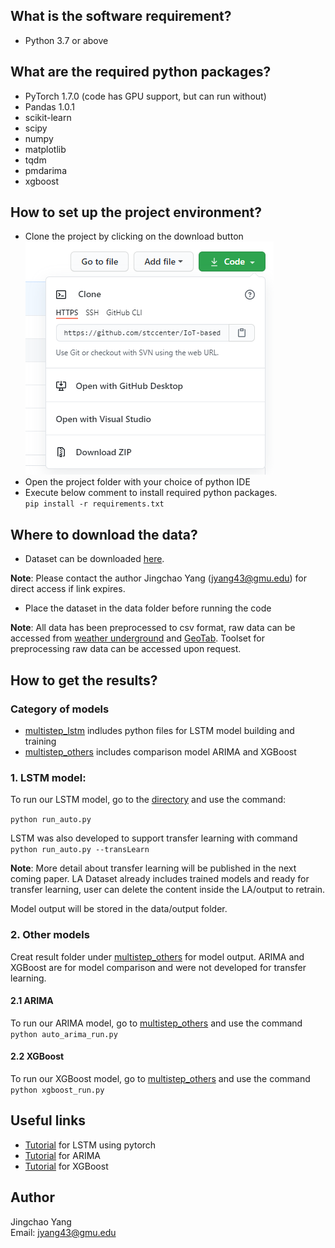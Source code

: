 ## What is the software requirement?
* Python 3.7 or above

## What are the required python packages?
* PyTorch 1.7.0 (code has GPU support, but can run without)
* Pandas 1.0.1
* scikit-learn
* scipy
* numpy
* matplotlib
* tqdm
* pmdarima
* xgboost

## How to set up the project environment?
* Clone the project by clicking on the download button<br>
![clonerepo view](data/view/clonerepo.PNG)
* Open the project folder with your choice of python IDE
* Execute below comment to install required python packages.<br>
        `pip install -r requirements.txt`


## Where to download the data?
* Dataset can be downloaded [here](https://exchangelabsgmu-my.sharepoint.com/personal/jyang43_masonlive_gmu_edu/_layouts/15/onedrive.aspx?id=%2Fpersonal%2Fjyang43%5Fmasonlive%5Fgmu%5Fedu%2FDocuments%2Fdissertation%2Ftemperature%20prediction%2Fpaper%20drafting%2Fgit%5Fcode%5Fsup%2Fdata&originalPath=aHR0cHM6Ly9leGNoYW5nZWxhYnNnbXUtbXkuc2hhcmVwb2ludC5jb20vOmY6L2cvcGVyc29uYWwvanlhbmc0M19tYXNvbmxpdmVfZ211X2VkdS9Fbi1UWkxGNFVWQkFxeUN0aXlRT1lNMEJVM2xlRkw0VFNDSmQxOHhvSVhvdkdBP3J0aW1lPWFiRjJFVFhOMkVn). 

**Note**: Please contact the author Jingchao Yang (jyang43@gmu.edu) for direct access if link expires.
* Place the dataset in the data folder before running the code

**Note**: All data has been preprocessed to csv format, raw data can be accessed from [weather underground](https://www.wunderground.com/) and [GeoTab](https://data.geotab.com/weather/temperature). Toolset for preprocessing raw data can be accessed upon request.

## How to get the results?
### Category of models
* [multistep_lstm](multistep_lstm) indludes python files for LSTM model building and training
* [multistep_others](multistep_others) includes comparison model ARIMA and XGBoost

### 1. LSTM model:
To run our LSTM model, go to the [directory](multistep_lstm) and use the command:

`python run_auto.py`

LSTM was also developed to support transfer learning with command
`python run_auto.py --transLearn`

**Note**: More detail about transfer learning will be published in the next coming paper. LA Dataset already includes trained models and ready for transfer learning, user can delete the content inside the LA/output to retrain.

Model output will be stored in the data/output folder.

### 2. Other models
Creat result folder under [multistep_others](multistep_others) for model output. ARIMA and XGBoost are for model comparison and were not developed for transfer learning.

#### 2.1 ARIMA
To run our ARIMA model, go to [multistep_others](multistep_others) and use the command <br>
```python auto_arima_run.py```

#### 2.2 XGBoost
To run our XGBoost model, go to [multistep_others](multistep_others) and use the command <br>
```python xgboost_run.py```

## Useful links
* [Tutorial](https://stackabuse.com/time-series-prediction-using-lstm-with-pytorch-in-python/) for LSTM using pytorch
* [Tutorial](https://www.kaggle.com/sumi25/understand-arima-and-tune-p-d-q) for ARIMA
* [Tutorial](https://www.kaggle.com/furiousx7/xgboost-time-series) for XGBoost

## Author
Jingchao Yang <br>
Email: jyang43@gmu.edu
